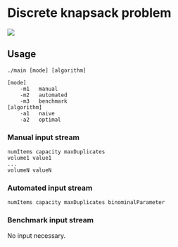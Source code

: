 # Discrete knapsack problem
![](https://github.com/madamskip1/-AAL-Discrete-Knapsack-Problem/workflows/build/badge.svg)

## Usage
```
./main [mode] [algorithm]
```
```
[mode]
    -m1   manual
    -m2   automated
    -m3   benchmark
[algorithm]
    -a1   naive
    -a2   optimal
```

### Manual input stream
```
numItems capacity maxDuplicates
volume1 value1
...
volumeN valueN
```

### Automated input stream
```
numItems capacity maxDuplicates binominalParameter
```

### Benchmark input stream
No input necessary.
